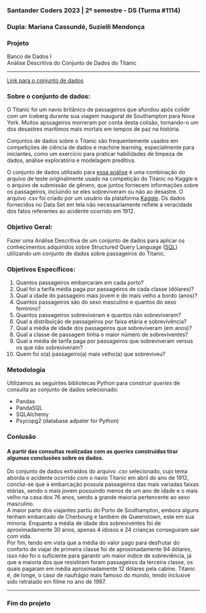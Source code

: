 ### Santander Coders 2023 | 2º semestre - DS (Turma #1114)

### **Dupla:** Mariana Cassundé, Suzielli Mendonça

### **Projeto**  
Banco de Dados I   
Análise Descritiva do Conjunto de Dados do Titanic

---

[Link para o conjunto de dados](https://www.kaggle.com/datasets/brendan45774/test-file)   

### **Sobre o conjunto de dados:**    
O Titanic foi um navio britânico de passageiros que afundou após colidir com um iceberg durante sua viagem inaugural de Southampton para Nova York. Muitos apssageiros morreram por conta desta colisão, tornando-o um dos desastres marítimos mais mortais em tempos de paz na história.

Conjuntos de dados sobre o Titanic são frequentemente usados em competições de ciência de dados e machine learning, especialmente para iniciantes, como um exercício para praticar habilidades de limpeza de dados, análise exploratória e modelagem preditiva.  

O conjunto de dados utilizado para [essa análise](https://www.kaggle.com/datasets/brendan45774/test-file) é uma combinação do arquivo de teste originalmente usado na competição do Titanic no Kaggle e o arquivo de submissão de gênero, que juntos fornecem informações sobre os passageiros, incluindo se eles sobreviveram ou não ao desastre. O arquivo .csv foi criado por um usuário da plataforma [Kaggle](https://www.kaggle.com/). Os dados fornecidos no Data Set em tela não necessariamente reflete a veracidade dos fatos referentes ao acidente ocorrido em 1912.

### **Objetivo Geral:**  
Fazer uma Análise Descritiva de um conjunto de dados para aplicar os conhecimentos adquiridos sobre Structured Query Language ([SQL](https://en.wikipedia.org/wiki/SQL#:~:text=Structured%20Query%20Language%20(SQL)%20(,database%20management%20system%20(RDBMS)))) utilizando um conjunto de dados sobre passageiros do Titanic.

### **Objetivos Específicos:**
1. Quantos passageiros embarcaram em cada porto?    
2. Qual foi a tarifa média paga por passageiros de cada classe (dólares)?   
3. Qual a idade do passageiro mais jovem e do mais velho a bordo (anos)?   
4. Quantos passageiros são do sexo masculino e quantos do sexo feminino?   
5. Quantos passageiros sobreviveram e quantos não sobreviveram?   
6. Qual a distribuição de passageiros por faixa etária e sobrevivência?   
7. Qual a média de idade dos passageiros que sobreviveram (em anos)?   
8. Qual a classe de passagem tinha o maior número de sobreviventes?   
9. Qual a média de tarifa paga por passageiros que sobreviveram versus os que não sobreviveram?   
10. Quem foi o(a) passageiro(a) mais velho(a) que sobreviveu?  

### **Metodologia**
Utilizamos as seguintes bibliotecas Python para construir *queries* de consulta ao conjunto de dados selecionado:
- Pandas
- PandaSQL
- SQLAlchemy
- Psycopg2 (database adpater for Python)

### **Conlusão**
#### A partir das consultas realizadas com as *queries* construídas tirar algumas conclusões sobre os dados.
Do conjunto de dados extraídos do arquivo .csv selecionado, cujo tema aborda o acidente ocorrido com o navio Titanic em abril do ano de 1912, conclui-se que a embarcação possuía passageiros das mais variadas faixas etárias, sendo o mais jovem possuindo menos de um ano de idade e o mais velho na casa dos 76 anos, sendo a grande maioria pertencente ao sexo masculino.    
A maior parte dos viajantes partiu do Porto de Southampton, embora alguns tenham embarcado de Cherbourg e também de Queenstown, este em sua minoria. Enquanto a média de idade dos sobreviventes foi de aproximadamente 30 anos, apenas 4 idosos e 24 crianças conseguiram sair com vida.    
Por fim, tendo em vista que a média do valor pago para desfrutar do conforto de viajar de primeira classe foi de aproximadamente 94 dólares, isso não foi o suficiente para garantir um maior índice de sobreviência, já que a maioria dos que resistiram foram passageiros da terceira classe, os quais pagaram em média aproximadamente 12 dólares pela cabine. Titanic é, de longe, o caso de naufrágio mais famoso do mundo, tendo inclusive sido retratado em filme no ano de 1997.    

---

### **Fim do projeto**
